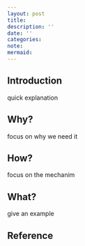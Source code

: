 ```yaml
---
layout: post
title:
description: ''
date: ''
categories:
note:
mermaid:
---
```


## Introduction

quick explanation

## Why?

focus on why we need it

## How?

focus on the mechanim

## What?

give an example

## Reference
